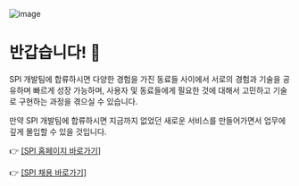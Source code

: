![image](https://user-images.githubusercontent.com/47492535/213062875-b078fd88-77fb-47c7-b430-7ae35e90b001.png)

# 반갑습니다! 👋
SPI 개발팀에 합류하시면 다양한 경험을 가진 동료들 사이에서 서로의 경험과 기술을 공유하며 빠르게 성장 가능하며, 사용자 및 동료들에게 필요한 것에 대해서 고민하고 기술로 구현하는 과정을 겪으실 수 있습니다.

만약 SPI 개발팀에 합류하시면 지금까지 없었던 새로운 서비스를 만들어가면서 업무에 깊게 몰입할 수 있을 것입니다.

👉 [[SPI 홈페이지 바로가기]](https://seoulpi.io)

👉 [[SPI 채용 바로가기]](https://careers.seoulpi.io)
